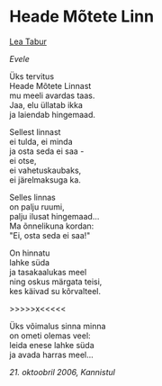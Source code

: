 # Heade Mõtete Linn

[Lea Tabur](./)

_Evele_

Üks tervitus  
Heade Mõtete Linnast  
mu meeli avardas taas.  
Jaa, elu üllatab ikka  
ja laiendab hingemaad.

Sellest linnast  
ei tulda, ei minda  
ja osta seda ei saa -  
ei otse,  
ei vahetuskaubaks,  
ei järelmaksuga ka.

Selles linnas  
on palju ruumi,  
palju ilusat hingemaad...  
Ma õnnelikuna kordan:  
"Ei, osta seda ei saa!"

On hinnatu  
lahke süda  
ja tasakaalukas meel  
ning oskus märgata teisi,  
kes käivad su kõrvalteel.

&gt;&gt;&gt;&gt;&gt;x&lt;&lt;&lt;&lt;&lt;

Üks võimalus sinna minna  
on ometi olemas veel:  
leida enese lahke süda  
ja avada harras meel...

_21. oktoobril 2006, Kannistul_

